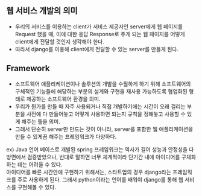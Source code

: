## 웹 서비스 개발의 의미
- 우리의 서비스를 이용하는 client가 서비스 제공자인 server에게 웹 페이지를 Request 했을 때, 이에 대한 응답 Response로 주게 되는 웹 페이지를 어떻게 client에게 전달할 것인지 생각해야 한다.
- 따라서 django를 이용해 client에게 전달할 수 있는 server를 만들게 된다.

## Framework
- 소프트웨어 애플리케이션이나 솔루션의 개발을 수월하게 하기 위해 소프트웨어의 구체적인 기능들에 해당하는 부분의 설계와 구현을 재사용 가능하도록 협업화된 형태로 제공하는 소프트웨어 환경을 의미.
- 우리가 뭔가를 만들 때 자주 사용되거나 직접 개발하기에는 시간이 오래 걸리는 부분을 사전에 다 만들어놓고 어떻게 사용하면 되는지 규칙을 정해놓고 사용할 수 있게 해주는 툴을 의미.
- 그래서 단순히 server만 만드는 것이 아니라, server를 포함한 웹 애플리케이션을 만들 수 있게끔 해주는 프레임워크가 다양하다.

ex) Java 언어 베이스로 개발된 spring 프레임워크는 역사가 길어 성능과 안정성을 다방면에서 검증받았으나, 반대로 말하면 너무 체계적이라 단기간 내에 아이디어를 구체화하는 데는 어려울 수 있다.     
    아이디어를 빠른 시간안에 구현하기 위해서는, 스타트업의 경우 django라는 프레임워크를 주로 사용하게 된다. 그래서 python이라는 언어를 배워야 django를 통해 웹 서비스를 구현해볼 수 있다.
